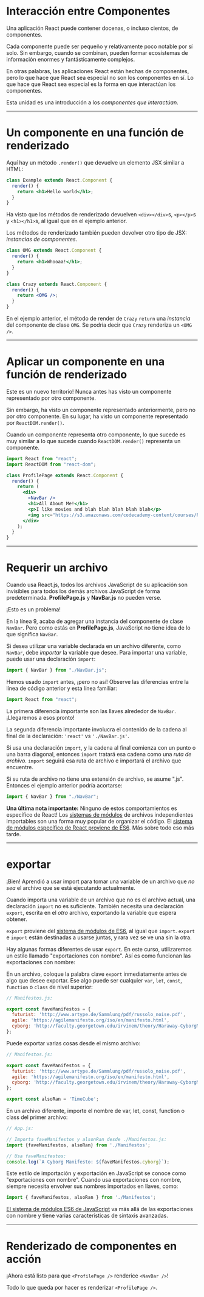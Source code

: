# Interacción entre Componentes

Una aplicación React puede contener docenas, o incluso cientos, de componentes.

Cada componente puede ser pequeño y relativamente poco notable por sí solo. Sin embargo, cuando se combinan, pueden formar ecosistemas de información enormes y fantásticamente complejos.

En otras palabras, las aplicaciones React están hechas de componentes, pero lo que hace que React sea especial no son los componentes en sí. Lo que hace que React sea especial es la forma en que interactúan los componentes.

Esta unidad es una introducción a los _componentes que interactúan_.

---

# Un componente en una función de renderizado

Aquí hay un método `.render()` que devuelve un elemento JSX similar a HTML:

```jsx
class Example extends React.Component {
  render() {
    return <h1>Hello world</h1>;
  }
}
```

Ha visto que los métodos de renderizado devuelven `<div></div>`s, `<p></p>`s y `<h1></h1>`s, al igual que en el ejemplo anterior.

Los métodos de renderizado también pueden devolver otro tipo de JSX: _instancias de componentes_.

```jsx
class OMG extends React.Component {
  render() {
    return <h1>Whooaa!</h1>;
  }
}

class Crazy extends React.Component {
  render() {
    return <OMG />;
  }
}
```

En el ejemplo anterior, el método de render de `Crazy` `return` una _instancia_ del componente de clase `OMG`. Se podría decir que `Crazy` renderiza un `<OMG />`.

---

# Aplicar un componente en una función de renderizado

Este es un nuevo territorio! Nunca antes has visto un componente representado por otro componente.

Sin embargo, ha visto un componente representado anteriormente, pero no por otro componente. En su lugar, ha visto un componente representado por `ReactDOM.render()`.

Cuando un componente representa otro componente, lo que sucede es muy similar a lo que sucede cuando `ReactDOM.render()` representa un componente.

```jsx
import React from "react";
import ReactDOM from "react-dom";

class ProfilePage extends React.Component {
  render() {
    return (
      <div>
        <NavBar />
        <h1>All About Me!</h1>
        <p>I like movies and blah blah blah blah blah</p>
        <img src="https://s3.amazonaws.com/codecademy-content/courses/React/react_photo-monkeyselfie.jpg" />
      </div>
    );
  }
}
```

---

# Requerir un archivo

Cuando usa React.js, todos los archivos JavaScript de su aplicación son invisibles para todos los demás archivos JavaScript de forma predeterminada. **ProfilePage.js** y **NavBar.js** no pueden verse.

¡Esto es un problema!

En la línea 9, acaba de agregar una instancia del componente de clase `NavBar`. Pero como estás en **ProfilePage.js**, JavaScript no tiene idea de lo que significa `NavBar`.

Si desea utilizar una variable declarada en un archivo diferente, como `NavBar`, debe _importar_ la variable que desee. Para importar una variable, puede usar una declaración `import`:

```jsx
import { NavBar } from "./NavBar.js";
```

Hemos usado `import` antes, ¡pero no así! Observe las diferencias entre la línea de código anterior y esta línea familiar:

```jsx
import React from "react";
```

La primera diferencia importante son las llaves alrededor de `NavBar`. ¡Llegaremos a esos pronto!

La segunda diferencia importante involucra el contenido de la cadena al final de la declaración: `'react'` vs `'./NavBar.js'`.

Si usa una declaración `import`, y la cadena al final comienza con un punto o una barra diagonal, entonces `import` tratará esa cadena como una _ruta de archivo_. `import` seguirá esa ruta de archivo e importará el archivo que encuentre.

Si su ruta de archivo no tiene una extensión de archivo, se asume ".js". Entonces el ejemplo anterior podría acortarse:

```jsx
import { NavBar } from "./NavBar";
```

**Una última nota importante:**
Ninguno de estos comportamientos es específico de React! Los [sistemas de módulos](http://eloquentjavascript.net/10_modules.html) de archivos independientes importables son una forma muy popular de organizar el código. El [sistema de módulos específico de React proviene de ES6](https://hacks.mozilla.org/2015/08/es6-in-depth-modules/). Más sobre todo eso más tarde.

---

# exportar

¡Bien! Aprendió a usar import para tomar una variable de un archivo que _no sea_ el archivo que se está ejecutando actualmente.

Cuando importa una variable de un archivo que no es el archivo actual, una declaración `import` no es suficiente. También necesita una declaración `export`, escrita en el _otro_ archivo, exportando la variable que espera obtener.

`export` proviene del [sistema de módulos de ES6](http://exploringjs.com/es6/ch_modules.html), al igual que `import`. `export` e `import` están destinadas a usarse juntas, y rara vez se ve una sin la otra.

Hay algunas formas diferentes de usar `export`. En este curso, utilizaremos un estilo llamado "exportaciones con nombre". Así es como funcionan las exportaciones con nombre:

En un archivo, coloque la palabra clave `export` inmediatamente antes de algo que desee exportar. Ese algo puede ser cualquier `var`, `let`, `const`, `function` o `class` de nivel superior:

```jsx
// Manifestos.js:

export const faveManifestos = {
  futurist: 'http://www.artype.de/Sammlung/pdf/russolo_noise.pdf',
  agile: 'https://agilemanifesto.org/iso/en/manifesto.html',
  cyborg: 'http://faculty.georgetown.edu/irvinem/theory/Haraway-CyborgManifesto-1.pdf'
};
```

Puede exportar varias cosas desde el mismo archivo:

```jsx
// Manifestos.js:

export const faveManifestos = {
  futurist: 'http://www.artype.de/Sammlung/pdf/russolo_noise.pdf',
  agile: 'https://agilemanifesto.org/iso/en/manifesto.html',
  cyborg: 'http://faculty.georgetown.edu/irvinem/theory/Haraway-CyborgManifesto-1.pdf'
};

export const alsoRan = 'TimeCube';
```

En un archivo diferente, importe el nombre de var, let, const, function o class del primer archivo:

```jsx
// App.js:

// Importa faveManifestos y alsonRan desde ./Manifestos.js:
import {faveManifestos, alsoRan} from './Manifestos';

// Usa faveManifestos:
console.log(`A Cyborg Manifesto: ${faveManifestos.cyborg}`);
```

Este estilo de importación y exportación en JavaScript se conoce como "exportaciones con nombre". Cuando usa exportaciones con nombre, siempre necesita envolver sus nombres importados en llaves, como:

```jsx
import { faveManifestos, alsoRan } from './Manifestos';
```

[El sistema de módulos ES6 de JavaScript](http://exploringjs.com/es6/ch_modules.html) va más allá de las exportaciones con nombre y tiene varias características de sintaxis avanzadas.

---

# Renderizado de componentes en acción

¡Ahora está listo para que `<ProfilePage />` renderice `<NavBar />`!

Todo lo que queda por hacer es renderizar `<ProfilePage />`.
